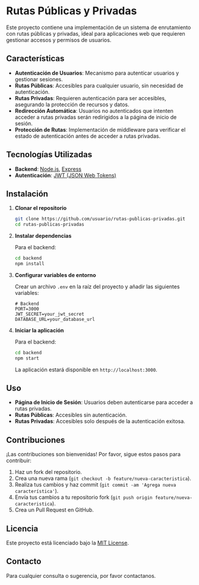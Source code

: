 # Rutas Públicas y Privadas

Este proyecto contiene una implementación de un sistema de enrutamiento con rutas públicas y privadas, ideal para aplicaciones web que requieren gestionar accesos y permisos de usuarios.

## Características

- **Autenticación de Usuarios**: Mecanismo para autenticar usuarios y gestionar sesiones.
- **Rutas Públicas**: Accesibles para cualquier usuario, sin necesidad de autenticación.
- **Rutas Privadas**: Requieren autenticación para ser accesibles, asegurando la protección de recursos y datos.
- **Redirección Automática**: Usuarios no autenticados que intenten acceder a rutas privadas serán redirigidos a la página de inicio de sesión.
- **Protección de Rutas**: Implementación de middleware para verificar el estado de autenticación antes de acceder a rutas privadas.

## Tecnologías Utilizadas

- **Backend**: [Node.js](https://nodejs.org/), [Express](https://expressjs.com/)
- **Autenticación**: [JWT (JSON Web Tokens)](https://jwt.io/)

## Instalación

1. **Clonar el repositorio**

    ```bash
    git clone https://github.com/usuario/rutas-publicas-privadas.git
    cd rutas-publicas-privadas
    ```

2. **Instalar dependencias**

    Para el backend:

    ```bash
    cd backend
    npm install
    ```

3. **Configurar variables de entorno**

    Crear un archivo `.env` en la raíz del proyecto y añadir las siguientes variables:

    ```env
    # Backend
    PORT=3000
    JWT_SECRET=your_jwt_secret
    DATABASE_URL=your_database_url

    ```

4. **Iniciar la aplicación**

    Para el backend:

    ```bash
    cd backend
    npm start
    ```

    La aplicación estará disponible en `http://localhost:3000`.

## Uso

- **Página de Inicio de Sesión**: Usuarios deben autenticarse para acceder a rutas privadas.
- **Rutas Públicas**: Accesibles sin autenticación.
- **Rutas Privadas**: Accesibles solo después de la autenticación exitosa.

## Contribuciones

¡Las contribuciones son bienvenidas! Por favor, sigue estos pasos para contribuir:

1. Haz un fork del repositorio.
2. Crea una nueva rama (`git checkout -b feature/nueva-caracteristica`).
3. Realiza tus cambios y haz commit (`git commit -am 'Agrega nueva característica'`).
4. Envía tus cambios a tu repositorio fork (`git push origin feature/nueva-caracteristica`).
5. Crea un Pull Request en GitHub.

## Licencia

Este proyecto está licenciado bajo la [MIT License](LICENSE).

## Contacto

Para cualquier consulta o sugerencia, por favor contactanos.

